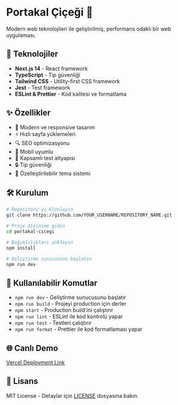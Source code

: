 # Portakal Çiçeği 🌸

Modern web teknolojileri ile geliştirilmiş, performans odaklı bir web uygulaması.

## 🚀 Teknolojiler

- **Next.js 14** - React framework
- **TypeScript** - Tip güvenliği
- **Tailwind CSS** - Utility-first CSS framework
- **Jest** - Test framework
- **ESLint & Prettier** - Kod kalitesi ve formatlama

## ✨ Özellikler

- 🎯 Modern ve responsive tasarım
- ⚡️ Hızlı sayfa yüklemeleri
- 🔍 SEO optimizasyonu
- 📱 Mobil uyumlu
- 🧪 Kapsamlı test altyapısı
- 🔒 Tip güvenliği
- 🎨 Özelleştirilebilir tema sistemi

## 🛠️ Kurulum

```bash
# Repository'yi klonlayın
git clone https://github.com/YOUR_USERNAME/REPOSITORY_NAME.git

# Proje dizinine gidin
cd portakal-cicegi

# Bağımlılıkları yükleyin
npm install

# Geliştirme sunucusunu başlatın
npm run dev
```

## 📝 Kullanılabilir Komutlar

- `npm run dev` - Geliştirme sunucusunu başlatır
- `npm run build` - Projeyi production için derler
- `npm start` - Production build'ini çalıştırır
- `npm run lint` - ESLint ile kod kontrolü yapar
- `npm run test` - Testleri çalıştırır
- `npm run format` - Prettier ile kod formatlaması yapar

## 🌐 Canlı Demo

[Vercel Deployment Link](https://your-vercel-deployment-url.vercel.app)

## 📄 Lisans

MIT License - Detaylar için [LICENSE](LICENSE) dosyasına bakın.
